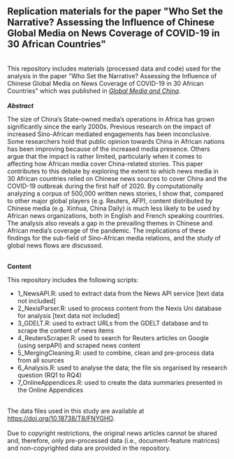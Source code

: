 ## Replication materials for the paper "Who Set the Narrative? Assessing the Influence of Chinese Global Media on News Coverage of COVID-19 in 30 African Countries"
<br>
This repository includes materials (processed data and code) used for the analysis in the paper "Who Set the Narrative? Assessing the Influence of Chinese Global Media on News Coverage of COVID-19 in 30 African Countries" which was published in <em><a href="https://journals.sagepub.com/doi/full/10.1177/20594364211013714" target="_blank">Global Media and China</em></a>.
<br>
<br>
<strong><em>Abstract</em></strong><br>
<p>The size of China’s State-owned media’s operations in Africa has grown significantly since the early 2000s. Previous research on the impact of increased Sino-African mediated engagements has been inconclusive. Some researchers hold that public opinion towards China in African nations has been improving because of the increased media presence. Others argue that the impact is rather limited, particularly when it comes to affecting how African media cover China-related stories. This paper contributes to this debate by exploring the extent to which news media in 30 African countries relied on Chinese news sources to cover China and the COVID-19 outbreak during the first half of 2020. By computationally analyzing a corpus of 500,000 written news stories, I show that, compared to other major global players (e.g. Reuters, AFP), content distributed by Chinese media (e.g. Xinhua, China Daily) is much less likely to be used by African news organizations, both in English and French speaking countries. The analysis also reveals a gap in the prevailing themes in Chinese and African media’s coverage of the pandemic. The implications of these findings for the sub-field of Sino-African media relations, and the study of global news flows are discussed.</p>
<br>
<strong>Content</strong><br>
<p>This repository includes the following scripts:</p>
<ul>
  <li>1_NewsAPI.R: used to extract data from the News API service [text data not included] </li>
  <li>2_NexisParser.R: used to process content from the Nexis Uni database for analysis [text data not included]</li>  
  <li>3_GDELT.R: used to extract URLs from the GDELT database and to scrape the content of news items</li>
  <li>4_ReutersScraper.R: used to search for Reuters articles on Google (using serpAPI) and scraped news content</li>
  <li>5_MergingCleaning.R: used to combine, clean and pre-process data from all sources</li>
  <li>6_Analysis.R: used to analyse the data; the file sis organised by research question (RQ1 to RQ4)</li>
  <li>7_OnlineAppendices.R: used to create the data summaries presented in the Online Appendices</li>
</ul>
<br>
The data files used in this study are available at <a href="https://doi.org/10.18738/T8/FNYGHO" target="_blank">https://doi.org/10.18738/T8/FNYGHO</a>.<br>
<br>
Due to copyright restrictions, the original news articles cannot be shared and, therefore, only pre-processed data (i.e., document-feature matrices) and non-copyrighted data are provided in the repository.
